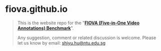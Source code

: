 # fiova.github.io

> This is the website repo for the "**[FIOVA (Five-in-One Video Annotations) Benchmark](https://fiova.github.io/)**".
>
>Any suggestion, comment or related discussion is welcome. Please let us know by email: shiyu.hu@ntu.edu.sg
